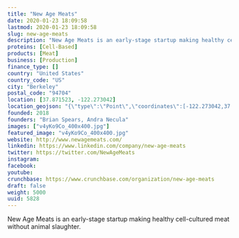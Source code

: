 ```yaml
---
title: "New Age Meats"
date: 2020-01-23 18:09:58
lastmod: 2020-01-23 18:09:58
slug: new-age-meats
description: "New Age Meats is an early-stage startup making healthy cell-cultured meat without animal&nbsp;slaughter."
proteins: [Cell-Based]
products: [Meat]
business: [Production]
finance_type: []
country: "United States"
country_code: "US"
city: "Berkeley"
postal_code: "94704"
location: [37.871523, -122.273042]
location_geojson: "{\"type\":\"Point\",\"coordinates\":[-122.273042,37.871523]}"
founded: 2018
founders: "Brian Spears, Andra Necula"
images: ["v4yKo9Co_400x400.jpg"]
featured_image: "v4yKo9Co_400x400.jpg"
website: http://www.newagemeats.com/
linkedin: https://www.linkedin.com/company/new-age-meats
twitter: https://twitter.com/NewAgeMeats
instagram: 
facebook: 
youtube: 
crunchbase: https://www.crunchbase.com/organization/new-age-meats
draft: false
weight: 5000
uuid: 5828
---
```

New Age Meats is an early-stage startup making healthy cell-cultured meat without animal&nbsp;slaughter.
